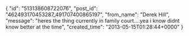  {
   "id": "513138608722076",
   "post_id": "462493170453287_491707400865197",
   "from_name": "Derek Hill",
   "message": "heres the thing currently in family court....yea i know didnt know better at the time",
   "created_time": "2013-05-15T01:28:44+0000"
 }
